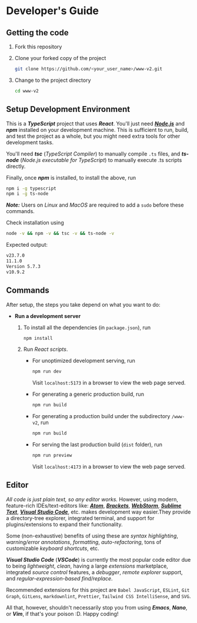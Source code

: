 # Developer's Guide

## Getting the code

1. Fork this repository

2. Clone your forked copy of the project

    ```bash
    git clone https://github.com/<your_user_name>/www-v2.git
    ```

3. Change to the project directory

    ```bash
    cd www-v2
    ```

## Setup Development Environment

This is a _**TypeScript**_ project that uses _**React**_. You'll just need 
_[**Node.js**](https://nodejs.org/en)_ and _**npm**_ installed on your development machine.
This is sufficient to run, build, and test the project as a whole, but you might need extra tools for other development tasks.

You'll need _**tsc**_ (_TypeScript Compiler_) to manually compile `.ts` files, and
_**ts-node**_ (_Node.js executable for TypeScript_) to manually execute .ts scripts directly.

Finally, once _**npm**_ is installed, to install the above, run

```bash
npm i -g typescript
npm i -g ts-node
```

_**Note:**_ Users on _Linux_ and _MacOS_ are required to add a `sudo` before these commands.

Check installation using

```bash
node -v && npm -v && tsc -v && ts-node -v
```

Expected output:

```bash
v23.7.0
11.1.0
Version 5.7.3
v10.9.2
```

## Commands

After setup, the steps you take depend on what you want to do:

- **Run a development server**

    1. To install all the dependencies (in `package.json`), run

        ```bash
        npm install
        ```

    2. Run _React scripts_.

        - For unoptimized development serving, run

            ```bash
            npm run dev
            ```

            Visit `localhost:5173` in a browser to view the web page served.

        - For generating a generic production build, run

            ```bash
            npm run build
            ```

        - For generating a production build under the subdirectory `/www-v2`, run

            ```bash
            npm run build
            ```

        - For serving the last production build (`dist` folder), run

            ```bash
            npm run preview
            ```

            Visit `localhost:4173` in a browser to view the web page served.

## Editor

_All code is just plain text, so any editor works._ However, using modern,
feature-rich IDEs/text-editors like:
[_**Atom**_](https://github.blog/2022-06-08-sunsetting-atom/),
[_**Brackets**_](https://brackets.io),
[_**WebStorm**_](https://www.jetbrains.com/webstorm/),
[_**Sublime Text**_](https://www.sublimetext.com/),
[_**Visual Studio Code**_](https://code.visualstudio.com/), etc. makes development way easier.They provide a directory-tree explorer,
integrated terminal, and support for plugins/extensions to expand their functionality.

Some (non-exhaustive) benefits of using these are _syntax highlighting_,
_warning/error annotations_, _formatting_, _auto-refactoring_, tons of customizable
_keyboard shortcuts_, etc.

_**Visual Studio Code**_ (_**VSCode**_) is currently the most popular code editor due
to being _lightweight_, _clean_, having a large _extensions_ marketplace, integrated
_source control_ features, a _debugger_, _remote explorer_ support, and
_regular-expression-based find/replace_.


Recommended extensions for this project are `Babel JavaScript`, `ESLint`, `Git Graph`,
`GitLens`, `markdownlint`, `Prettier`, `Tailwind CSS IntelliSense`, and `SVG`.

All that, however, shouldn't necessarily stop you from using _**Emacs**_, _**Nano**_, or _**Vim**_,
if that's your poison :D. Happy coding!
